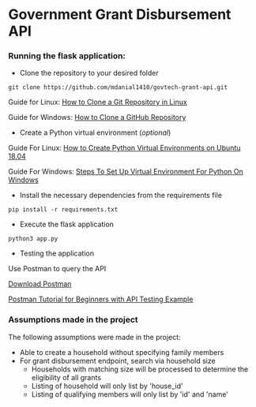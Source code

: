 # Government Grant Disbursement API

### Running the flask application:

* Clone the repository to your desired folder

```shell script
git clone https://github.com/mdanial1410/govtech-grant-api.git
```
Guide for Linux: [How to Clone a Git Repository in Linux](https://www.technipages.com/how-to-clone-a-git-repository-in-linux)

Guide for Windows: [How to Clone a GitHub Repository](https://www.howtogeek.com/451360/how-to-clone-a-github-repository/)

* Create a Python virtual environment (*optional*)

Guide For Linux: [How to Create Python Virtual Environments on Ubuntu 18.04](https://linuxize.com/post/how-to-create-python-virtual-environments-on-ubuntu-18-04/)

Guide For Windows: [Steps To Set Up Virtual Environment For Python On Windows](https://www.c-sharpcorner.com/article/steps-to-set-up-a-virtual-environment-for-python-development/)

* Install the necessary dependencies from the requirements file
```shell script
pip install -r requirements.txt
```

* Execute the flask application
```shell script
python3 app.py
```

* Testing the application

Use Postman to query the API

[Download Postman](https://www.postman.com/downloads/)

[Postman Tutorial for Beginners with API Testing Example ](https://www.guru99.com/postman-tutorial.html)

### Assumptions made in the project

The following assumptions were made in the project:
* Able to create a household without specifying family members
* For grant disbursement endpoint, search via household size
    * Households with matching size will be processed to determine the eligibility of all grants
    * Listing of household will only list by 'house_id'
    * Listing of qualifying members will only list by 'id' and 'name'
 